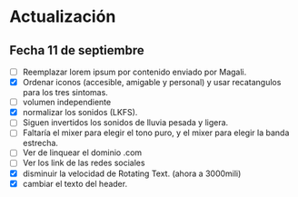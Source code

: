 # Actualización

## Fecha 11 de septiembre

- [ ] Reemplazar lorem ipsum por contenido enviado por Magali.
- [X] Ordenar iconos (accesible, amigable y personal) y usar recatangulos para los tres sintomas.
- [ ] volumen independiente
- [X] normalizar los sonidos (LKFS).
- [ ] Siguen invertidos los sonidos de lluvia pesada y ligera.
- [ ] Faltaría el mixer para elegir el tono puro, y el mixer para elegir la banda estrecha. 
- [ ] Ver de linquear el dominio .com
- [ ] Ver los link de las redes sociales
- [x] disminuir la velocidad de Rotating Text. (ahora a 3000mili)
- [x] cambiar el texto del header.
